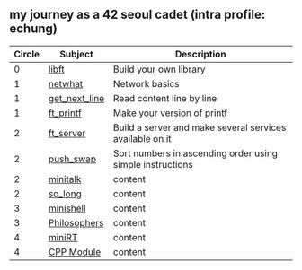 ## my journey as a 42 seoul cadet (intra profile: echung)

| Circle | Subject | Description |
| ------- | ------- | ------- |
| 0 | [libft](https://github.com/euiminnn/Born-to-code/tree/master/libft) | Build your own library |
| 1 | [netwhat](https://github.com/euiminnn/Born-to-code/tree/master/netwhat) | Network basics |
| 1 | [get_next_line](https://github.com/euiminnn/Born-to-code/tree/master/get_next_line) | Read content line by line |
| 1 | [ft_printf](https://github.com/euiminnn/Born-to-code/tree/master/printf) | Make your version of printf |
| 2 | [ft_server](https://github.com/euiminnn/Born-to-code/tree/master/server) | Build a server and make several services available on it |
| 2 | [push_swap](https://github.com/euiminnn/Born-to-code/tree/master/push_swap) | Sort numbers in ascending order using simple instructions |
| 2 | [minitalk]() | content |
| 2 | [so_long]() | content |
| 3 | [minishell]() | content |
| 3 | [Philosophers]() | content |
| 4 | [miniRT]() | content |
| 4 | [CPP Module]() | content |
